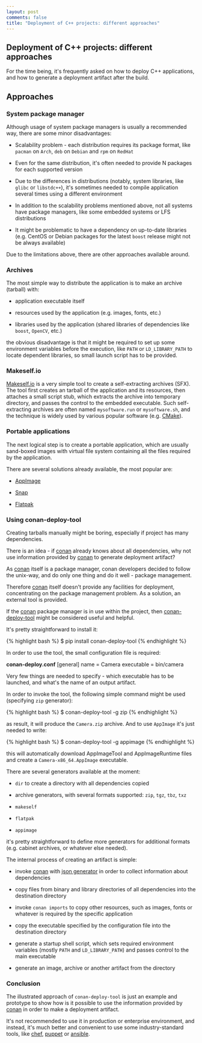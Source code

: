 ```yaml
---
layout: post
comments: false
title: "Deployment of C++ projects: different approaches"
---
```


## Deployment of C++ projects: different approaches

For the time being, it's frequently asked on how to deploy C++ applications, and how to generate a deployment artifact after the build.

## Approaches

### System package manager

Although usage of system package managers is usually a recommended way, there are some minor disadvantages:

- Scalability problem - each distribution requires its package format, like ``pacman`` on ``Arch``, ``deb`` on ``Debian`` and ``rpm`` on ``RedHat``

- Even for the same distribution, it's often needed to provide N packages for each supported version

- Due to the differences in distributions (notably, system libraries, like ``glibc`` or ``libstdc++``), it's sometimes needed to compile application several times using a different environment

- In addition to the scalability problems mentioned above, not all systems have package managers, like some embedded systems or LFS distributions

- It might be problematic to have a dependency on up-to-date libraries (e.g. CentOS or Debian packages for the latest ``boost`` release might not be always available)

Due to the limitations above, there are other approaches available around.

### Archives

The most simple way to distribute the application is to make an archive (tarball) with:

- application executable itself

- resources used by the application (e.g. images, fonts, etc.)

- libraries used by the application (shared libraries of dependencies like ``boost``, ``OpenCV``, etc.)

the obvious disadvantage is that it might be required to set up some environment variables before the execution, like ``PATH`` or ``LD_LIBRARY_PATH``  to locate dependent libraries, so small launch script has to be provided.

### Makeself.io

[Makeself.io](https://makeself.io) is a very simple tool to create a self-extracting archives (SFX).
The tool first creates an tarball of the application and its resources, then attaches a small script stub,
which extracts the archive into temporary directory, and passes the control to the embedded executable.
Such self-extracting archives are often named ``mysoftware.run`` or ``mysoftware.sh``, and the technique
is widely used by various popular software (e.g. [CMake](https://cmake.org/download/)).

### Portable applications

The next logical step is to create a portable application, which are usually sand-boxed images with virtual file system containing all the files required by the application.

There are several solutions already available, the most popular are:

- [AppImage](https://appimage.org/)

- [Snap](https://snapcraft.io/)

- [Flatpak](https://flatpak.org/)

### Using conan-deploy-tool

Creating tarballs manually might be boring, especially if project has many dependencies.

There is an idea - if [conan](https://conan.io) already knows about all dependencies, why not use information provided by [conan](https://conan.io) to generate deployment artifact?

As [conan](https://conan.io) itself is a package manager, conan developers decided to follow the unix-way, and do only one thing and do it well - package management.

Therefore [conan](https://conan.io) itself doesn't provide any facilities for deployment, concentrating on the package management problem. As a solution, an external tool is provided.

If the [conan](https://conan.io) package manager is in use within the project, then [conan-deploy-tool](https://pypi.org/project/conan-deploy-tool/) might be considered useful and helpful.

It's pretty straightforward to install it:

{% highlight bash %}
$ pip install conan-deploy-tool
{% endhighlight %}

In order to use the tool, the small configuration file is required:

**conan-deploy.conf**
[general]
name = Camera
executable = bin/camera

Very few things are needed to specify - which executable has to be launched, and what's the name of an output artifact.

In order to invoke the tool, the following simple command might be used (specifying ``zip`` generator):

{% highlight bash %}
$ conan-deploy-tool -g zip
{% endhighlight %}

as result, it will produce the ``Camera.zip`` archive. And to use ``AppImage`` it's just needed to write:

{% highlight bash %}
$ conan-deploy-tool -g appimage
{% endhighlight %}

this will automatically download AppImageTool and AppImageRuntime files and create a ``Camera-x86_64.AppImage`` executable.

There are several generators available at the moment:

- ``dir`` to create a directory with all dependencies copied

- archive generators, with several formats supported: ``zip``, ``tgz``, ``tbz``, ``txz``

- ``makeself``

- ``flatpak``

- ``appimage``

it's pretty straightforward to define more generators for additional formats (e.g. cabinet archives, or whatever else needed).

The internal process of creating an artifact is simple:

- invoke [conan](https://conan.io) with [json generator](https://docs.conan.io/en/latest/reference/generators/json.html) in order to collect information about dependencies

- copy files from binary and library directories of all dependencies into the destination directory

- invoke ``conan imports`` to copy other resources, such as images, fonts or whatever is required by the specific application

- copy the executable specified by the configuration file into the destination directory

- generate a startup shell script, which sets required environment variables (mostly ``PATH`` and ``LD_LIBRARY_PATH``) and passes control to the main executable

- generate an image, archive or another artifact from the directory

### Conclusion

The illustrated approach of ``conan-deploy-tool`` is just an example and prototype to show how is it possible to use the information provided by [conan](https://conan.io) in order to make a deployment artifact.

It's not recommended to use it in production or enterprise environment, and instead, it's much better and convenient to use some industry-standard tools, like [chef](https://www.chef.io/), [puppet](https://puppet.com/) or [ansible](https://www.ansible.com/).
